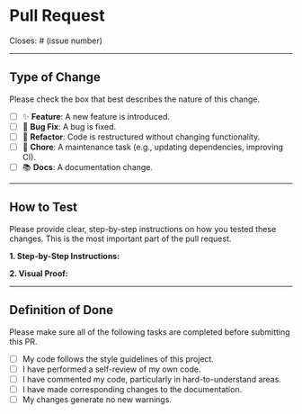 # Pull Request

Closes: # (issue number)

---

## Type of Change

Please check the box that best describes the nature of this change.

- [ ] ✨ **Feature**: A new feature is introduced.
- [ ] 🐞 **Bug Fix**: A bug is fixed.
- [ ] 🔨 **Refactor**: Code is restructured without changing functionality.
- [ ] 🧹 **Chore**: A maintenance task (e.g., updating dependencies, improving CI).
- [ ] 📚 **Docs**: A documentation change.

---

## How to Test

Please provide clear, step-by-step instructions on how you tested these changes. This is the most important part of the pull request.

**1. Step-by-Step Instructions:**

**2. Visual Proof:**

---

## Definition of Done

Please make sure all of the following tasks are completed before submitting this PR.

- [ ] My code follows the style guidelines of this project.
- [ ] I have performed a self-review of my own code.
- [ ] I have commented my code, particularly in hard-to-understand areas.
- [ ] I have made corresponding changes to the documentation.
- [ ] My changes generate no new warnings.
